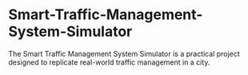 # Smart-Traffic-Management-System-Simulator
The Smart Traffic Management System Simulator is a practical project designed to replicate real-world traffic management in a city.
